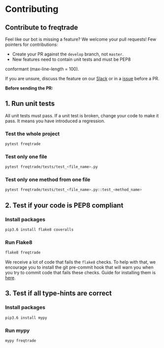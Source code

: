 # Contributing

## Contribute to freqtrade

Feel like our bot is missing a feature? We welcome your pull requests! Few pointers for contributions:

- Create your PR against the `develop` branch, not `master`.
- New features need to contain unit tests and must be PEP8 

conformant (max-line-length = 100).

If you are unsure, discuss the feature on our [Slack](https://join.slack.com/t/highfrequencybot/shared_invite/enQtMjQ5NTM0OTYzMzY3LWMxYzE3M2MxNDdjMGM3ZTYwNzFjMGIwZGRjNTc3ZGU3MGE3NzdmZGMwNmU3NDM5ZTNmM2Y3NjRiNzk4NmM4OGE)
or in a [issue](https://github.com/freqtrade/freqtrade/issues) before a PR.

**Before sending the PR:**

## 1. Run unit tests

All unit tests must pass. If a unit test is broken, change your code to 
make it pass. It means you have introduced a regression.

### Test the whole project

```bash
pytest freqtrade
```

### Test only one file

```bash
pytest freqtrade/tests/test_<file_name>.py
```

### Test only one method from one file

```bash
pytest freqtrade/tests/test_<file_name>.py::test_<method_name>
```

## 2. Test if your code is PEP8 compliant

### Install packages

```bash
pip3.6 install flake8 coveralls
```

### Run Flake8

```bash
flake8 freqtrade
```

We receive a lot of code that fails the `flake8` checks.
To help with that, we encourage you to install the git pre-commit 
hook that will warn you when you try to commit code that fails these checks. 
Guide for installing them is [here](http://flake8.pycqa.org/en/latest/user/using-hooks.html).

## 3. Test if all type-hints are correct

### Install packages 

``` bash
pip3.6 install mypy
```

### Run mypy

``` bash
mypy freqtrade
```
